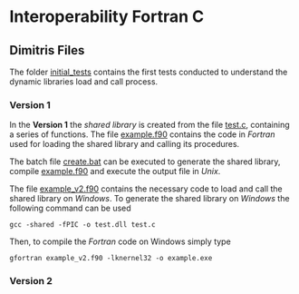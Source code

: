 # Interoperability Fortran C

## Dimitris Files

The folder [initial_tests](./initial_tests) contains the first tests conducted to understand the dynamic libraries load and call process.

### Version 1

In the **Version 1** the *shared library* is created from the file [test.c](./initial_tests/version1/test.c), containing a series of functions. The file [example.f90](./initial_tests/version1/example.f90) contains the code in *Fortran* used for loading the shared library and calling its procedures.

The batch file [create.bat](./initial_tests/version1/create.bat) can be executed to generate the shared library, compile [example.f90](./initial_tests/version1/example.f90) and execute the output file in *Unix*.

The file [example_v2.f90](./initial_tests/version1/example_v2.f90) contains the necessary code to load and call the shared library on *Windows*. To generate the shared library on *Windows* the following command can be used
```
gcc -shared -fPIC -o test.dll test.c
```

Then, to compile the *Fortran* code on Windows simply type
```
gfortran example_v2.f90 -lknernel32 -o example.exe
```

### Version 2

